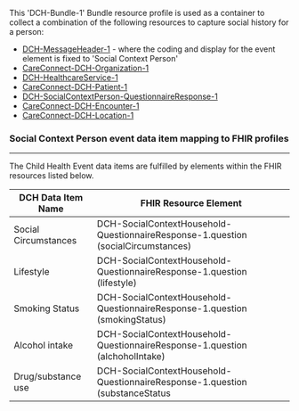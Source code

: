 This 'DCH-Bundle-1' Bundle resource profile is used as a container to collect a combination of the following resources to capture social history for a person:

- [DCH-MessageHeader-1] - where the coding and display for the event element is fixed to 'Social Context Person'
- [CareConnect-DCH-Organization-1]
- [DCH-HealthcareService-1]
- [CareConnect-DCH-Patient-1]
- [DCH-SocialContextPerson-QuestionnaireResponse-1]
- [CareConnect-DCH-Encounter-1]
- [CareConnect-DCH-Location-1]

### Social Context Person event data item mapping to FHIR profiles ###
----------
The Child Health Event data items are fulfilled by elements within the FHIR resources listed below.
                                                                                                   
| DCH Data Item Name     | FHIR Resource Element                                                             |
|------------------------|-----------------------------------------------------------------------------------|
| Social   Circumstances | DCH-SocialContextHousehold-QuestionnaireResponse-1.question (socialCircumstances) |
| Lifestyle              | DCH-SocialContextHousehold-QuestionnaireResponse-1.question (lifestyle)           |
| Smoking Status         | DCH-SocialContextHousehold-QuestionnaireResponse-1.question (smokingStatus)       |
| Alcohol   intake       | DCH-SocialContextHousehold-QuestionnaireResponse-1.question (alchoholIntake)      |
| Drug/substance use     | DCH-SocialContextHousehold-QuestionnaireResponse-1.question (substanceStatus      |

[DCH-MessageHeader-1]:dch-messageheader-1.html
[CareConnect-DCH-Organization-1]:careconnect-dch-organization-1.html
[CareConnect-DCH-Patient-1]:careconnect-dch-patient-1.html
[CareConnect-DCH-Encounter-1]:careconnect-dch-encounter-1.html
[DCH-SocialContextPerson-QuestionnaireResponse-1]:dch-socialcontextperson-questionnaireresponse-1.html
[CareConnect-DCH-Location-1]:careconnect-dch-location-1.html
[DCH-HealthcareService-1]:dch-healthcareservice-1.html

